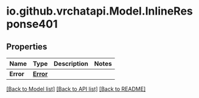 
# io.github.vrchatapi.Model.InlineResponse401

## Properties

Name | Type | Description | Notes
------------ | ------------- | ------------- | -------------
**Error** | [**Error**](Error.md) |  | 

[[Back to Model list]](../README.md#documentation-for-models)
[[Back to API list]](../README.md#documentation-for-api-endpoints)
[[Back to README]](../README.md)

